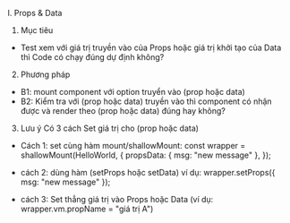 I. Props & Data 

1. Mục tiêu
- Test xem với giá trị truyền vào của Props hoặc giá trị khởi tạo của Data thì Code có chạy đúng dự định không?

2. Phương pháp
- B1: mount component với option truyển vào (prop hoặc data)
- B2: Kiểm tra với (prop hoặc data) truyền vào thì component có nhận được và render theo (prop hoặc data) đúng hay không? 

3. Lưu ý
Có 3 cách Set giá trị cho (prop hoặc data)
- Cách 1: set cùng hàm mount/shallowMount: 
const wrapper = shallowMount(HelloWorld, {
      propsData: { msg: "new message" },
    });

- cách 2: dùng hàm (setProps hoặc setData)  ví dụ: wrapper.setProps({ msg: "new message" }); 
- cách 3: Set thẳng giá trị vào Props hoặc Data (ví dụ: wrapper.vm.propName = "giá trị A")
